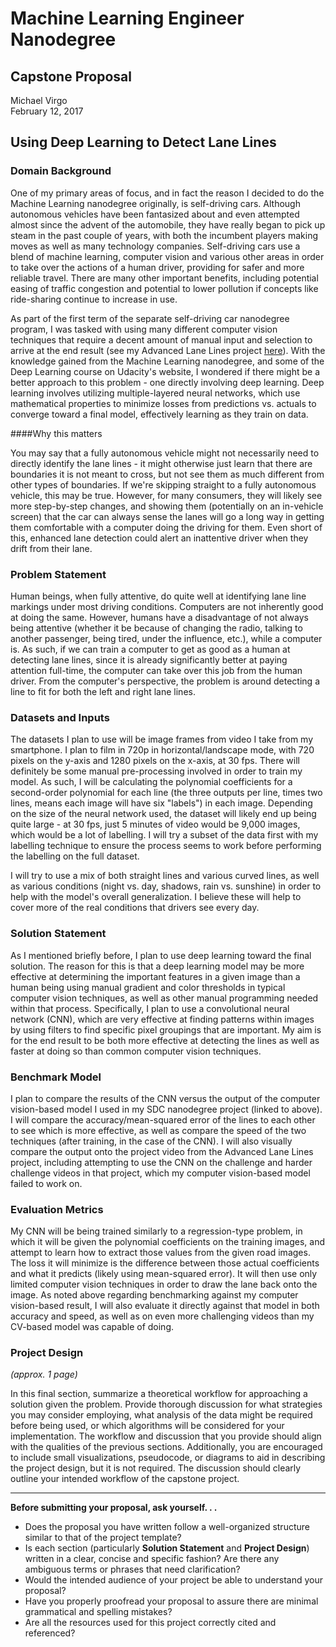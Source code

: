 # Machine Learning Engineer Nanodegree
## Capstone Proposal
Michael Virgo  
February 12, 2017

## Using Deep Learning to Detect Lane Lines

### Domain Background

One of my primary areas of focus, and in fact the reason I decided to do the Machine Learning nanodegree originally, is self-driving cars. Although autonomous vehicles have been fantasized about and even attempted almost since the advent of the automobile, they have really began to pick up steam in the past couple of years, with both the incumbent players making moves as well as many technology companies. Self-driving cars use a blend of machine learning, computer vision and various other areas in order to take over the actions of a human driver, providing for safer and more reliable travel. There are many other important benefits, including potential easing of traffic congestion and potential to lower pollution if concepts like ride-sharing continue to increase in use.

As part of the first term of the separate self-driving car nanodegree program, I was tasked with using many different computer vision techniques that require a decent amount of manual input and selection to arrive at the end result (see my Advanced Lane Lines project [here](https://github.com/mvirgo/Advanced-Lane-Lines)). With the knowledge gained from the Machine Learning nanodegree, and some of the Deep Learning course on Udacity's website, I wondered if there might be a better approach to this problem - one directly involving deep learning. Deep learning involves utilizing multiple-layered neural networks, which use mathematical properties to minimize losses from predictions vs. actuals to converge toward a final model, effectively learning as they train on data.

####Why this matters

You may say that a fully autonomous vehicle might not necessarily need to directly identify the lane lines - it might otherwise just learn that there are boundaries it is not meant to cross, but not see them as much different from other types of boundaries. If we're skipping straight to a fully autonomous vehicle, this may be true. However, for many consumers, they will likely see more step-by-step changes, and showing them (potentially on an in-vehicle screen) that the car can always sense the lanes will go a long way in getting them comfortable with a computer doing the driving for them. Even short of this, enhanced lane detection could alert an inattentive driver when they drift from their lane.

### Problem Statement

Human beings, when fully attentive, do quite well at identifying lane line markings under most driving conditions. Computers are not inherently good at doing the same. However, humans have a disadvantage of not always being attentive (whether it be because of changing the radio, talking to another passenger, being tired, under the influence, etc.), while a computer is. As such, if we can train a computer to get as good as a human at detecting lane lines, since it is already significantly better at paying attention full-time, the computer can take over this job from the human driver. From the computer's perspective, the problem is around detecting a line to fit for both the left and right lane lines.

### Datasets and Inputs

The datasets I plan to use will be image frames from video I take from my smartphone. I plan to film in 720p in horizontal/landscape mode, with 720 pixels on the y-axis and 1280 pixels on the x-axis, at 30 fps. There will definitely be some manual pre-processing involved in order to train my model. As such, I will be calculating the polynomial coefficients for a second-order polynomial for each line (the three outputs per line, times two lines, means each image will have six "labels") in each image. Depending on the size of the neural network used, the dataset will likely end up being quite large - at 30 fps, just 5 minutes of video would be 9,000 images, which would be a lot of labelling. I will try a subset of the data first with my labelling technique to ensure the process seems to work before performing the labelling on the full dataset.

I will try to use a mix of both straight lines and various curved lines, as well as various conditions (night vs. day, shadows, rain vs. sunshine) in order to help with the model's overall generalization. I believe these will help to cover more of the real conditions that drivers see every day. 

### Solution Statement

As I mentioned briefly before, I plan to use deep learning toward the final solution. The reason for this is that a deep learning model may be more effective at determining the important features in a given image than a human being using manual gradient and color thresholds in typical computer vision techniques, as well as other manual programming needed within that process. Specifically, I plan to use a convolutional neural network (CNN), which are very effective at finding patterns within images by using filters to find specific pixel groupings that are important. My aim is for the end result to be both more effective at detecting the lines as well as faster at doing so than common computer vision techniques.

### Benchmark Model

I plan to compare the results of the CNN versus the output of the computer vision-based model I used in my SDC nanodegree project (linked to above). I will compare the accuracy/mean-squared error of the lines to each other to see which is more effective, as well as compare the speed of the two techniques (after training, in the case of the CNN). I will also visually compare the output onto the project video from the Advanced Lane Lines project, including attempting to use the CNN on the challenge and harder challenge videos in that project, which my computer vision-based model failed to work on.

### Evaluation Metrics

My CNN will be being trained similarly to a regression-type problem, in which it will be given the polynomial coefficients on the training images, and attempt to learn how to extract those values from the given road images. The loss it will minimize is the difference between those actual coefficients and what it predicts (likely using mean-squared error). It will then use only limited computer vision techniques in order to draw the lane back onto the image. As noted above regarding benchmarking against my computer vision-based result, I will also evaluate it directly against that model in both accuracy and speed, as well as on even more challenging videos than my CV-based model was capable of doing.


### Project Design
_(approx. 1 page)_

In this final section, summarize a theoretical workflow for approaching a solution given the problem. Provide thorough discussion for what strategies you may consider employing, what analysis of the data might be required before being used, or which algorithms will be considered for your implementation. The workflow and discussion that you provide should align with the qualities of the previous sections. Additionally, you are encouraged to include small visualizations, pseudocode, or diagrams to aid in describing the project design, but it is not required. The discussion should clearly outline your intended workflow of the capstone project.

-----------

**Before submitting your proposal, ask yourself. . .**

- Does the proposal you have written follow a well-organized structure similar to that of the project template?
- Is each section (particularly **Solution Statement** and **Project Design**) written in a clear, concise and specific fashion? Are there any ambiguous terms or phrases that need clarification?
- Would the intended audience of your project be able to understand your proposal?
- Have you properly proofread your proposal to assure there are minimal grammatical and spelling mistakes?
- Are all the resources used for this project correctly cited and referenced?
